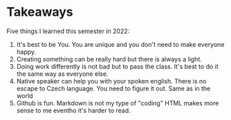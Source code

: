 # Takeaways

Five things I learned this semester in 2022:

1. It's best to be You. You are unique and you don't need to make everyone happy.
2. Creating something can be really hard but there is always a light.
3. Doing work differently is not bad but to pass the class. It's best to do it the same way as everyone else.
4. Native speaker can help you with your spoken english. There is no escape to Czech language. You need to figure it out. Same as in the world
5. Github is fun. Markdown is not my type of "coding" HTML makes more sense to me eventho it's harder to read.
